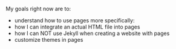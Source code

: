 My goals right now are to:
* understand how to use pages
more specifically:
* how I can integrate an actual HTML file into pages
* how I can NOT use Jekyll when creating a website with pages
* customize themes in pages
